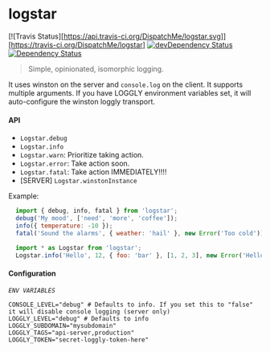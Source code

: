 logstar
================

[![Travis Status][https://api.travis-ci.org/DispatchMe/logstar.svg]][https://travis-ci.org/DispatchMe/logstar]
[![devDependency Status](https://david-dm.org/dispatchme/logstar/dev-status.svg)](https://david-dm.org/dispatchme/logstar)
[![Dependency Status](https://david-dm.org/dispatchme/logstar.svg)](https://david-dm.org/dispatchme/logstar)

> Simple, opinionated, isomorphic logging.

It uses winston on the server and `console.log` on the client. It supports multiple arguments. If you have LOGGLY environment variables set, it will auto-configure the winston loggly transport.

#### API

* `Logstar.debug`
* `Logstar.info`
* `Logstar.warn`: Prioritize taking action.
* `Logstar.error`: Take action soon.
* `Logstar.fatal`: Take action IMMEDIATELY!!!!
* [SERVER] `Logstar.winstonInstance`

Example:
```js
  import { debug, info, fatal } from 'logstar';
  debug('My mood', ['need', 'more', 'coffee']);
  info({ temperature: -10 });
  fatal('Sound the alarms', { weather: 'hail' }, new Error('Too cold'));
```

```js
  import * as Logstar from 'logstar';
  Logstar.info('Hello', 12, { foo: 'bar' }, [1, 2, 3], new Error('Hello'));
```

#### Configuration
*`ENV VARIABLES`*
```
CONSOLE_LEVEL="debug" # Defaults to info. If you set this to "false" it will disable console logging (server only)
LOGGLY_LEVEL="debug" # Defaults to info
LOGGLY_SUBDOMAIN="mysubdomain"
LOGGLY_TAGS="api-server,production"
LOGGLY_TOKEN="secret-loggly-token-here"
```
